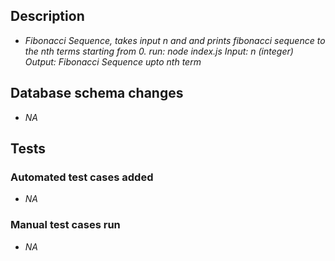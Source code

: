 ## Description
- _Fibonacci Sequence, takes input n and and prints fibonacci sequence to the nth terms starting from 0.
    run: node index.js
    Input: n (integer)
    Output: Fibonacci Sequence upto nth term_

## Database schema changes
- _NA_

## Tests
### Automated test cases added
- _NA_

### Manual test cases run
- _NA_